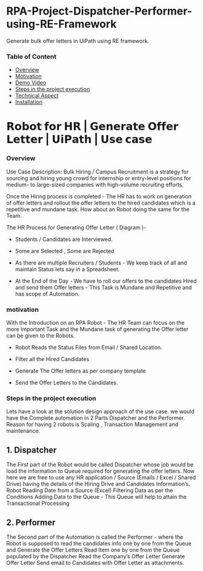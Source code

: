 # RPA-Project-Dispatcher-Performer-using-RE-Framework
Generate bulk offer letters in UiPath using RE framework.

### Table of Content
  * [Overview](#overview)
  * [Motivation](#motivation)
  * [Demo Video](#demo-video)
  * [Steps in the project execution](#steps-in-the-project-execution)
  * [Technical Aspect](#technical-aspect)
  * [Installation](#installation)

# 𝗥𝗼𝗯𝗼𝘁 𝗳𝗼𝗿 𝗛𝗥 | 𝗚𝗲𝗻𝗲𝗿𝗮𝘁𝗲 𝗢𝗳𝗳𝗲𝗿 𝗟𝗲𝘁𝘁𝗲𝗿 | 𝗨𝗶𝗣𝗮𝘁𝗵 | 𝗨𝘀𝗲 𝗰𝗮𝘀𝗲

### Overview 
Use Case Description:
Bulk Hiring / Campus Recruitment is a strategy for sourcing and hiring young crowd for internship or entry-level positions for medium- to large-sized companies with high-volume recruiting efforts.

Once the Hiring process is completed - The HR has to work on generation of offer letters and rollout the offer letters to the hired candidates which is a repetitive and mundane task. How about an Robot doing the same for the Team.

The HR Process for Generating Offer Letter ( Diagram )-

* Students / Candidates are Interviewed.

* Some are Selected , Some are Rejected

* As there are multiple Recruiters / Students - We keep track of all and maintain Status lets say in a Spreadsheet.

* At the End of the Day - We have to roll our offers to the candidates Hired and send them Offer letters - This Task is Mundane and Repetitive and has scope of Automation.

### motivation
With the Introduction on an RPA Robot - The HR Team can focus on the more Important Task and the Mundane task of generating the Offer letter can be given to the Robots.

* Robot Reads the Status Files from Email / Shared Location.

* Filter all the Hired Candidates

* Generate The Offer letters as per company template

* Send the Offer Letters to the Candidates.

### Steps in the project execution
Lets have a look at the solution design approach of the use case. we would have the Complete automation in 2 Parts Dispatcher and the Performer. Reason for having 2 robots is Scaling , Transaction Management and maintenance.

## 1. Dispatcher
The First part of the Robot would be called Dispatcher whose job would be load the information to Queue required for generating the offer letters. Now here we are free to use any HR application / Source (Emails / Excel / Shared Drive) having the details of the Hiring Drive and Candidates Information’s.
Robot Reading Date from a Source (Excel)
Filtering Data as per the Conditions
Adding Data to the Queue - This Queue will help to attain the Transactional Processing

## 2. Performer
The Second part of the Automation is called the Performer - where the Robot is supposed to read the candidates info one by one from the Queue and Generate the Offer Letters
Read Item one by one from the Queue populated by the Dispatcher
Read the Company’s Offer Letter
Generate Offer Letter
Send email to Candidates with Offer Letter as attachments.
